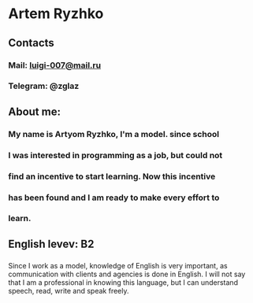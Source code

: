 # Artem Ryzhko

## Contacts
### Mail: luigi-007@mail.ru
### Telegram: @zglaz

## About me:
### My name is Artyom Ryzhko, I'm a model. since school
### I was interested in programming as a job, but could not
### find an incentive to start learning. Now this incentive
### has been found and I am ready to make every effort to 
### learn.

## English levev: B2
### 
Since I work as a model, knowledge of English is very
important, as communication with clients and agencies
is done in English. I will not say that I am a professional
in knowing this language, but I can understand speech, read,
write and speak freely.
